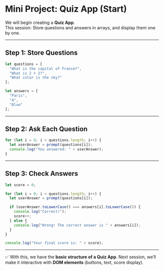 
# Mini Project: Quiz App (Start)

We will begin creating a **Quiz App**.  
This session: Store questions and answers in arrays, and display them one by one.

---

## Step 1: Store Questions
```js
let questions = [
  "What is the capital of France?",
  "What is 2 + 2?",
  "What color is the sky?"
];

let answers = [
  "Paris",
  "4",
  "Blue"
];
````

---

## Step 2: Ask Each Question

```js
for (let i = 0; i < questions.length; i++) {
  let userAnswer = prompt(questions[i]);
  console.log("You answered: " + userAnswer);
}
```

---

## Step 3: Check Answers

```js
let score = 0;

for (let i = 0; i < questions.length; i++) {
  let userAnswer = prompt(questions[i]);

  if (userAnswer.toLowerCase() === answers[i].toLowerCase()) {
    console.log("Correct!");
    score++;
  } else {
    console.log("Wrong! The correct answer is " + answers[i]);
  }
}

console.log("Your final score is: " + score);
```

---

✅ With this, we have the **basic structure of a Quiz App**.
Next session, we’ll make it interactive with **DOM elements** (buttons, text, score display).